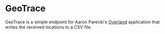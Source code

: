# GeoTrace

GeoTrace is a simple endpoint for Aaron Parecki's [Overland][o] application
that writes the received locations to a CSV file.

[o]: https://overland.p3k.app/
